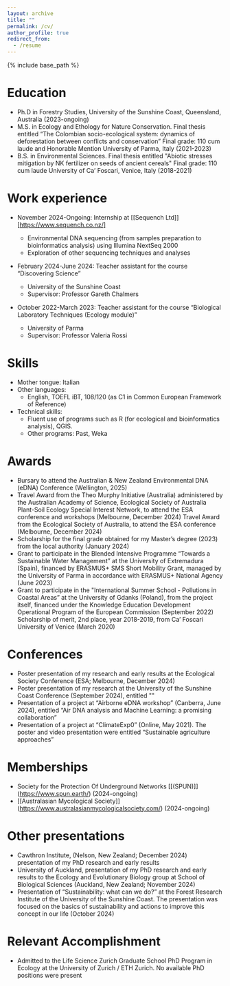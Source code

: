 ```yaml
---
layout: archive
title: ""
permalink: /cv/
author_profile: true
redirect_from:
  - /resume
---
```


{% include base_path %}

Education
======
* Ph.D in Forestry Studies, University of the Sunshine Coast, Queensland, Australia (2023-ongoing)
* M.S. in Ecology and Ethology for Nature Conservation. Final thesis entitled “The Colombian socio-ecological system: dynamics of deforestation between conflicts and conservation”
  Final grade: 110 cum laude and Honorable Mention
  University of Parma, Italy (2021-2023)
* B.S. in Environmental Sciences. Final thesis entitled "Abiotic stresses mitigation by NK fertilizer on seeds of ancient cereals"
  Final grade: 110 cum laude
  University of Ca’ Foscari, Venice, Italy (2018-2021)

Work experience
======
* November 2024-Ongoing: Internship at [[Sequench Ltd]] [https://www.sequench.co.nz/]
  * Environmental DNA sequencing (from samples preparation to bioinformatics analysis) using Illumina NextSeq 2000
  * Exploration of other sequencing techniques and analyses
* February 2024-June 2024: Teacher assistant for the course “Discovering Science”
  * University of the Sunshine Coast
  * Supervisor: Professor Gareth Chalmers

* October 2022-March 2023: Teacher assistant for the course “Biological Laboratory Techniques (Ecology module)”
  * University of Parma
  * Supervisor: Professor Valeria Rossi
  
Skills
======
* Mother tongue: Italian
* Other languages:
  * English, TOEFL iBT, 108/120 (as C1 in  Common European Framework of Reference)
* Technical skills:
  * Fluent use of programs such as R (for ecological and bioinformatics analysis), QGIS.
  * Other programs: Past, Weka

Awards
======
* Bursary to attend the Australian & New Zealand Environmental DNA (eDNA) Conference (Wellington, 2025)
* Travel Award from the Theo Murphy Initiative (Australia) administered by the Australian Academy of Science, Ecological Society of Australia Plant-Soil Ecology Special Interest Network, to attend the ESA conference and workshops (Melbourne, December 2024)
Travel Award from the Ecological Society of Australia, to attend the ESA conference (Melbourne, December 2024)
* Scholarship for the final grade obtained for my Master’s degree (2023) from the local authority (January 2024)
* Grant to participate in the Blended Intensive Programme “Towards a Sustainable Water Management” at the University of Extremadura (Spain), financed by ERASMUS+ SMS Short Mobility Grant, managed by the University of Parma in accordance with ERASMUS+ National Agency (June 2023)
* Grant to participate in the "International Summer School - Pollutions in Coastal Areas” at the University of Gdanks (Poland), from the project itself, financed under the Knowledge Education Development Operational Program of the European Commission (September 2022)
Scholarship of merit, 2nd place, year 2018-2019, from Ca’ Foscari University of Venice (March 2020)

Conferences
======
* Poster presentation of my research and early results at the Ecological Society Conference (ESA; Melbourne, December 2024)
* Poster presentation of my research at the University of the Sunshine Coast Conference (September 2024), entitled ""
* Presentation of a project at “Airborne eDNA workshop” (Canberra, June 2024), entitled “Air DNA analysis and Machine Learning: a promising collaboration”
* Presentation of a project at “ClimateExp0” (Online, May 2021). The poster and video presentation were entitled “Sustainable agriculture approaches”

Memberships
====
* Society for the Protection Of Underground Networks [[(SPUN)]] (https://www.spun.earth/) (2024-ongoing)
* [[Australasian Mycological Society]] (https://www.australasianmycologicalsociety.com/) (2024-ongoing)

Other presentations
=======
* Cawthron Institute, (Nelson, New Zealand; December 2024)  presentation of my PhD research and early results
* University of Auckland, presentation of my PhD research and early results to the Ecology and Evolutionary Biology group at School of Biological Sciences (Auckland, New Zealand; November 2024)
* Presentation of “Sustainability: what can we do?” at the Forest Research Institute of the University of the Sunshine Coast. The presentation was focused on the basics of sustainability and actions to improve this concept in our life (October 2024)

Relevant Accomplishment
=====
* Admitted to the Life Science Zurich Graduate School PhD Program in Ecology at the University of Zurich / ETH Zurich. No available PhD positions were present










